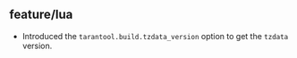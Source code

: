 ## feature/lua

* Introduced the `tarantool.build.tzdata_version` option to get
  the `tzdata` version.
